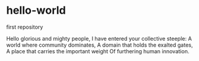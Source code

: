 # hello-world
first repository

Hello glorious and mighty people,
I have entered your collective steeple:
A world where community dominates,
A domain that holds the exalted gates,
A place that carries the important weight
Of furthering human innovation.
